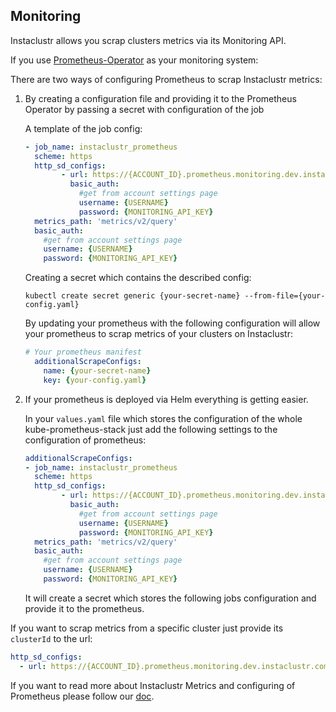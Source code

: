 ## Monitoring

Instaclustr allows you scrap clusters metrics via its Monitoring API.

If you use [Prometheus-Operator](https://github.com/prometheus-operator/prometheus-operator) as your monitoring system:

There are two ways of configuring Prometheus to scrap Instaclustr metrics:
1. By creating a configuration file and providing it to the Prometheus Operator by passing a secret with configuration of the job 

    A template of the job config:
    ```yaml
    - job_name: instaclustr_prometheus
      scheme: https
      http_sd_configs:
            - url: https://{ACCOUNT_ID}.prometheus.monitoring.dev.instaclustr.com/discovery/v1/
              basic_auth:
                #get from account settings page
                username: {USERNAME}
                password: {MONITORING_API_KEY}
      metrics_path: 'metrics/v2/query'
      basic_auth:
        #get from account settings page
        username: {USERNAME}
        password: {MONITORING_API_KEY}
    ```
    
    Creating a secret which contains the described config:
    ```shell
    kubectl create secret generic {your-secret-name} --from-file={your-config.yaml}
    ```
    
    By updating your prometheus with the following configuration will allow your prometheus to
    scrap metrics of your clusters on Instaclustr:
    ```yaml
    # Your prometheus manifest
      additionalScrapeConfigs:
        name: {your-secret-name}
        key: {your-config.yaml}
    ```

2. If your prometheus is deployed via Helm everything is getting easier.

    In your `values.yaml` file which stores the configuration of the whole kube-prometheus-stack just add the following
    settings to the configuration of prometheus:

    ```yaml
   additionalScrapeConfigs:
    - job_name: instaclustr_prometheus
      scheme: https
      http_sd_configs:
            - url: https://{ACCOUNT_ID}.prometheus.monitoring.dev.instaclustr.com/discovery/v1/
              basic_auth:
                #get from account settings page
                username: {USERNAME}
                password: {MONITORING_API_KEY}
      metrics_path: 'metrics/v2/query'
      basic_auth:
        #get from account settings page
        username: {USERNAME}
        password: {MONITORING_API_KEY}
      ```
   
    It will create a secret which stores the following jobs configuration and provide it to the prometheus.
    
If you want to scrap metrics from a specific cluster just provide its `clusterId` to the url:
```yaml
http_sd_configs:
  - url: https://{ACCOUNT_ID}.prometheus.monitoring.dev.instaclustr.com/discovery/v1/{CLUSTER_ID}
```

If you want to read more about Instaclustr Metrics and configuring of Prometheus please 
follow our [doc](https://www.instaclustr.com/support/api-integrations/integrations/instaclustr-monitoring-with-prometheus/). 